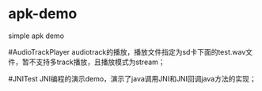 # apk-demo
simple apk demo

#AudioTrackPlayer
audiotrack的播放，播放文件指定为sd卡下面的test.wav文件，暂不支持多track播放，且播放模式为stream；

#JNITest
JNI编程的演示demo，演示了java调用JNI和JNI回调java方法的实现；